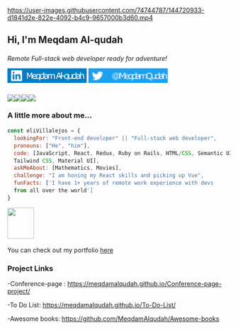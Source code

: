 https://user-images.githubusercontent.com/74744787/144720933-d1841d2e-822e-4092-b4c9-9657000b3d60.mp4

<h2>Hi, I'm Meqdam Al-qudah </a></p> </h2>


<p><em>Remote Full-stack web developer ready for adventure!</em></a></p></p>

[![Linkedin Badge](./Meqdam.png)](https://www.linkedin.com/in/meqdam-al-qudah-7514a21b5)
[![Twitter Badge](./@MeqdamQudah.png)](https://twitter.com/MeqdamQudah)
### <p><img src="https://media2.giphy.com/media/ln7z2eWriiQAllfVcn/giphy.gif?cid=790b76116ec80f6dc86bd2625f7e9f84186c0a419138cafe&rid=giphy.gif&ct=s" width="60" ><img src = "https://media0.giphy.com/media/eNAsjO55tPbgaor7ma/giphy.gif?cid=ecf05e47tw8r3f5izo80ju14aulbdap2zkgr7fv5yyg48ep6&rid=giphy.gif&ct=s" width = "60"><img src = "https://media1.giphy.com/media/WpmiahXl5KAKubl3rN/giphy.gif?cid=ecf05e47fka4z5oqyh8682ccjzucrgijw36rc2n8zs27rszh&rid=giphy.gif&ct=s" width = "60"><img src = "https://ih1.redbubble.net/image.190912403.0491/st,small,507x507-pad,600x600,f8f8f8.jpg" width="60"></p><p><a href="https://giphy.com/stickers/devrock-javascript-edr-escueladevrock-ln7z2eWriiQAllfVcn"></a></p> A little more about me...  

```javascript
const eliVillalejos = {
  lookingFor: "Front-end developer" || "Full-stack web developer",
  pronouns: ["He", "him"],
  code: [JavaScript, React, Redux, Ruby on Rails, HTML/CSS, Semantic UI, Bootstrap, 
  Tailwind CSS, Material UI],
  askMeAbout: [Mathematics, Movies],
  challenge: "I am honing my React skills and picking up Vue",
  funFacts: ['I have 1+ years of remote work experience with devs 
  from all over the world']
}
```
 <img src="https://media2.giphy.com/media/QssGEmpkyEOhBCb7e1/giphy.gif?cid=ecf05e47pkkpxlegs44r1fbegu74ltscfjtpltyxb5in7i29&rid=giphy.gif&ct=s" width="60" height ="70">
 
<p>You can check out my portfolio <a href="https://meqdamalqudah.github.io/Portfolio-setup-and-mobile-version-skeleton/">here</a></p>

### Project Links
-Conference-page : https://meqdamalqudah.github.io/Conference-page-project/

-To Do List: https://meqdamalqudah.github.io/To-Do-List/

-Awesome books: https://github.com/MeqdamAlqudah/Awesome-books

<!--
**MeqdamAlqudah/MeqdamAlqudah** is a ✨ _special_ ✨ repository because its `README.md` (this file) appears on your GitHub profile.

Here are some ideas to get you started:

- 🔭 I’m currently at Microverse
- 👯 I’m looking to collaborate on Github
- 💬 Ask me about JavaScript
- 😄 Pronouns: He,him
-->
